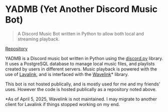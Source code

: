 # YADMB (Yet Another Discord Music Bot)
> A Discord Music Bot written in Python to allow both local and streaming playback.

[Repository](https://github.com/EthanSk13s/yadmb)

YADMB is a Discord music bot written in Python using the [discord.py](https://github.com/Rapptz/discord.py) library. It uses a PostgreSQL
database to manage local music files, and playlists created by users in different servers. Music playback is powered with the use of [Lavalink](https://github.com/lavalink-devs/Lavalink), and is interfaced with the [Wavelink](https://github.com/PythonistaGuild/Wavelink)* library.

This bot is not hosted publically, and is mostly used for me and my friends' uses. However the code is hosted publically as a repository noted above.

*As of April 5, 2025, Wavelink is not maintained. I may migrate to another client for Lavalink if things stopped working on my end.
